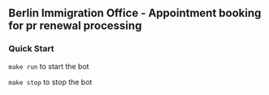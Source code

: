 ## Berlin Immigration Office - Appointment booking for pr renewal processing 


### Quick Start
`make run` to start the bot 

`make stop` to stop the bot
